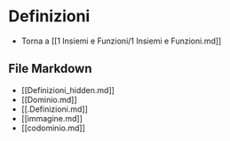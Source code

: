 # Definizioni

- Torna a [[1 Insiemi e Funzioni/1 Insiemi e Funzioni.md]]

## File Markdown
- [[Definizioni_hidden.md]]
- [[Dominio.md]]
- [[.Definizioni.md]]
- [[immagine.md]]
- [[codominio.md]]

